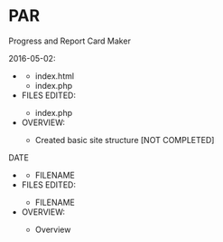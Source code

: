 # PAR
<p>Progress and Report Card Maker</p>
<p>2016-05-02:</p>
<ul>
	<li><FILES CREATED:</li>
	<ul>
		<li>index.html</li>
		<li>index.php</li>
	</ul>
	<li>FILES EDITED:</li>
		<ul>
			<li>index.php</li>
		</ul>
	<li>OVERVIEW:</li>
		<ul>
			<li>Created basic site structure [NOT COMPLETED]</li>
		</ul>
</ul>

<p>DATE</p>
<ul>
	<li><FILES CREATED:</li>
	<ul>
		<li>FILENAME</li>
	</ul>
	<li>FILES EDITED:</li>
		<ul>
			<li>FILENAME</li>
		</ul>
	<li>OVERVIEW:</li>
		<ul>
			<li>Overview</li>
		</ul>
</ul>